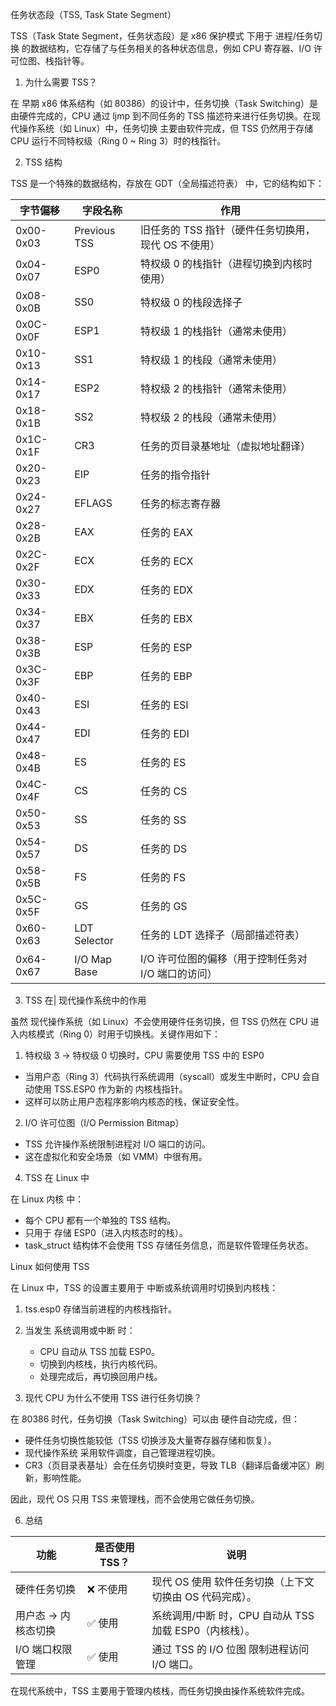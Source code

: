 任务状态段（TSS, Task State Segment）

TSS（Task State Segment，任务状态段）是 x86 保护模式 下用于 进程/任务切换 的数据结构，它存储了与任务相关的各种状态信息，例如 CPU 寄存器、I/O 许可位图、栈指针等。

1. 为什么需要 TSS？

在 早期 x86 体系结构（如 80386）的设计中，任务切换（Task Switching）是由硬件完成的，CPU 通过 ljmp 到不同任务的 TSS 描述符来进行任务切换。在现代操作系统（如 Linux）中，任务切换 主要由软件完成，但 TSS 仍然用于存储 CPU 运行不同特权级（Ring 0 ~ Ring 3）时的栈指针。

2. TSS 结构

TSS 是一个特殊的数据结构，存放在 GDT（全局描述符表） 中，它的结构如下：

|字节偏移|	字段名称|	作用 |
|--|--|--|
| 0x00-0x03	| Previous TSS	|旧任务的 TSS 指针（硬件任务切换用，现代 OS 不使用） |
| 0x04-0x07	| ESP0 |	特权级 0 的栈指针（进程切换到内核时使用） |
| 0x08-0x0B	| SS0 |	特权级 0 的栈段选择子 |
| 0x0C-0x0F	| ESP1 |	特权级 1 的栈指针（通常未使用） |
| 0x10-0x13	| SS1 |	特权级 1 的栈段（通常未使用） |
| 0x14-0x17	| ESP2 |	特权级 2 的栈指针（通常未使用） |
| 0x18-0x1B	| SS2 |	特权级 2 的栈段（通常未使用） |
| 0x1C-0x1F	| CR3 |	任务的页目录基地址（虚拟地址翻译） |
| 0x20-0x23	| EIP |	任务的指令指针 |
| 0x24-0x27	| EFLAGS |	任务的标志寄存器 |
| 0x28-0x2B	| EAX |	任务的 EAX |
| 0x2C-0x2F	| ECX |	任务的 ECX |
| 0x30-0x33	| EDX |	任务的 EDX |
| 0x34-0x37	| EBX |	任务的 EBX |
| 0x38-0x3B	| ESP |	任务的 ESP |
| 0x3C-0x3F	| EBP |	任务的 EBP |
| 0x40-0x43	| ESI |	任务的 ESI |
| 0x44-0x47	| EDI |	任务的 EDI |
| 0x48-0x4B	| ES |	任务的 ES |
| 0x4C-0x4F	| CS |	任务的 CS |
| 0x50-0x53	| SS |	任务的 SS |
| 0x54-0x57	| DS |	任务的 DS |
| 0x58-0x5B	| FS |	任务的 FS |
| 0x5C-0x5F	| GS |	任务的 GS |
| 0x60-0x63	| LDT Selector |	任务的 LDT 选择子（局部描述符表） |
| 0x64-0x67	| I/O Map Base |	I/O 许可位图的偏移（用于控制任务对 I/O 端口的访问） |


3. TSS 在| 现代操作系统中的作用

虽然 现代操作系统（如 Linux）不会使用硬件任务切换，但 TSS 仍然在 CPU 进入内核模式（Ring 0）时用于切换栈。关键作用如下：

1.	特权级 3 -> 特权级 0 切换时，CPU 需要使用 TSS 中的 ESP0
- 当用户态（Ring 3）代码执行系统调用（syscall）或发生中断时，CPU 会自动使用 TSS.ESP0 作为新的 内核栈指针。
- 这样可以防止用户态程序影响内核态的栈，保证安全性。

2.	I/O 许可位图（I/O Permission Bitmap）
- TSS 允许操作系统限制进程对 I/O 端口的访问。
- 这在虚拟化和安全场景（如 VMM）中很有用。

4. TSS 在 Linux 中

在 Linux 内核 中：
- 每个 CPU 都有一个单独的 TSS 结构。
- 只用于 存储 ESP0（进入内核态时的栈）。
- task_struct 结构体不会使用 TSS 存储任务信息，而是软件管理任务状态。

Linux 如何使用 TSS

在 Linux 中，TSS 的设置主要用于 中断或系统调用时切换到内核栈：

1.	tss.esp0 存储当前进程的内核栈指针。
2.	当发生 系统调用或中断 时：
    - CPU 自动从 TSS 加载 ESP0。
    - 切换到内核栈，执行内核代码。
    - 处理完成后，再切换回用户栈。

5. 现代 CPU 为什么不使用 TSS 进行任务切换？

在 80386 时代，任务切换（Task Switching）可以由 硬件自动完成，但：

- 硬件任务切换性能较低（TSS 切换涉及大量寄存器存储和恢复）。
- 现代操作系统 采用软件调度，自己管理进程切换。
- CR3（页目录表基址）会在任务切换时变更，导致 TLB（翻译后备缓冲区）刷新，影响性能。

因此，现代 OS 只用 TSS 来管理栈，而不会使用它做任务切换。


6. 总结

|功能 |	是否使用 TSS？	|说明 |
|--|--|--|
| 硬件任务切换	|❌ 不使用	|现代 OS 使用 软件任务切换（上下文切换由 OS 代码完成）。 |
| 用户态 -> 内核态切换	|✅ 使用|系统调用/中断 时，CPU 自动从 TSS 加载 ESP0（内核栈）。 |
| I/O 端口权限管理	|✅ 使用	|通过 TSS 的 I/O 位图 限制进程访问 I/O 端口。|

在现代系统中，TSS 主要用于管理内核栈，而任务切换由操作系统软件完成。
